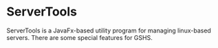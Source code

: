 # ServerTools
ServerTools is a JavaFx-based utility program for managing linux-based servers. There are some special features for GSHS.
